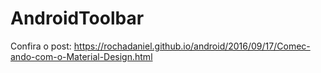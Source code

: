 # AndroidToolbar

Confira o post: https://rochadaniel.github.io/android/2016/09/17/Comec-ando-com-o-Material-Design.html
